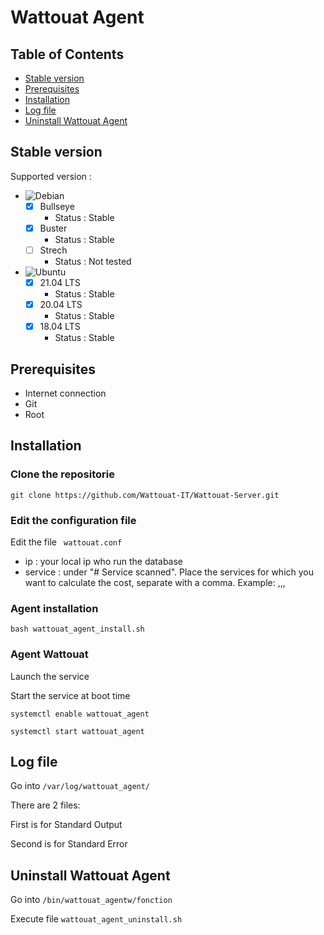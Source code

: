 # Wattouat Agent


## Table of Contents

- [Stable version](#stable-version)
- [Prerequisites](#prerequisites)
- [Installation](#installation)
- [Log file](#log-file)
- [Uninstall Wattouat Agent](#uninstall-wattouat-agent)

## Stable version

Supported version :

- ![Debian](https://img.shields.io/badge/Debian-D70A53?style=for-the-badge=appveyor&logo=debian&logoColor=white)
    - [X] Bullseye 
        - Status : Stable
    - [X] Buster
        - Status : Stable
    - [ ] Strech
        - Status : Not tested

- ![Ubuntu](https://img.shields.io/badge/Ubuntu-E95420?style=for-the-badge=appveyor&logo=ubuntu&logoColor=white)
    - [X] 21.04 LTS
        - Status : Stable
    - [X] 20.04 LTS
        - Status : Stable
    - [X] 18.04 LTS
        - Status : Stable

## Prerequisites

- Internet connection
- Git
- Root

## Installation 

### Clone the repositorie

``` shell 
git clone https://github.com/Wattouat-IT/Wattouat-Server.git
```

### Edit the configuration file

Edit the file ``` wattouat.conf```

 - ip : your local ip who run the database
 - service : under "# Service scanned". Place the services for which you want to calculate the cost, separate with a comma. Example: <service1>,<service2>,<service3>,<serviceN>

### Agent installation

``` shell 
bash wattouat_agent_install.sh
```

### Agent Wattouat

Launch the service

Start the service at boot time

``` shell 
systemctl enable wattouat_agent
```

``` shell 
systemctl start wattouat_agent
```

## Log file 

Go into ```/var/log/wattouat_agent/```

There are 2 files: 

First is for Standard Output

Second is for Standard Error

## Uninstall Wattouat Agent

Go into ```/bin/wattouat_agentw/fonction```

Execute file ```wattouat_agent_uninstall.sh```
